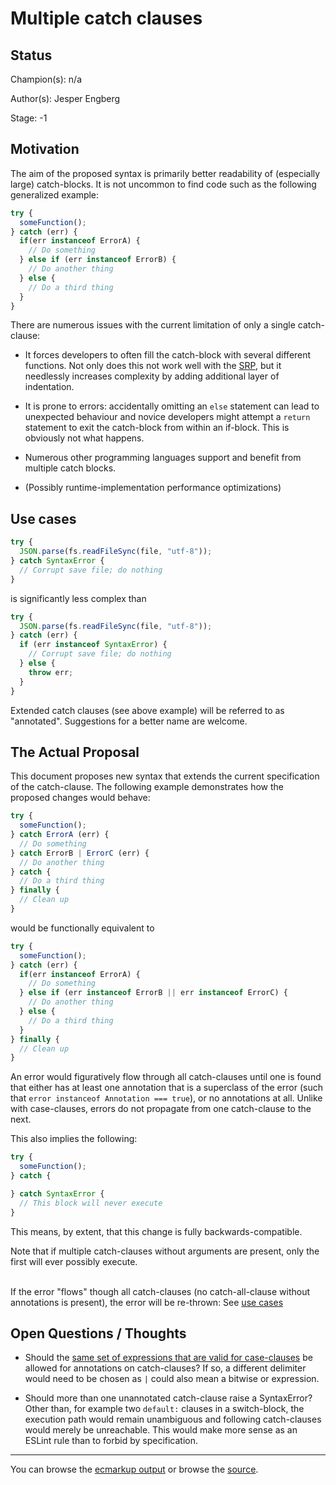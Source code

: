 # Multiple catch clauses

## Status

Champion(s): n/a

Author(s): Jesper Engberg

Stage: -1

## Motivation

The aim of the proposed syntax is primarily better readability of (especially large) catch-blocks. It is not uncommon to find code such as the following generalized example:

```js
try {
  someFunction();
} catch (err) {
  if(err instanceof ErrorA) {
    // Do something
  } else if (err instanceof ErrorB) {
    // Do another thing
  } else {
    // Do a third thing
  }
}
```

There are numerous issues with the current limitation of only a single catch-clause:

- It forces developers to often fill the catch-block with several different functions. Not only does this not work well with the [SRP](https://en.wikipedia.org/wiki/Single-responsibility_principle), but it needlessly increases complexity by adding additional layer of indentation.

- It is prone to errors: accidentally omitting an `else` statement can lead to unexpected behaviour and novice developers might attempt a `return` statement to exit the catch-block from within an if-block. This is obviously not what happens.

- Numerous other programming languages support and benefit from multiple catch blocks.

- (Possibly runtime-implementation performance optimizations)

## Use cases

```js
try {
  JSON.parse(fs.readFileSync(file, "utf-8"));
} catch SyntaxError {
  // Corrupt save file; do nothing
}
```

is significantly less complex than

```js
try {
  JSON.parse(fs.readFileSync(file, "utf-8"));
} catch (err) {
  if (err instanceof SyntaxError) {
    // Corrupt save file; do nothing
  } else {
    throw err;
  }
}
```

Extended catch clauses (see above example) will be referred to as "annotated". Suggestions for a better name are welcome.

## The Actual Proposal

This document proposes new syntax that extends the current specification of the catch-clause. The following example demonstrates how the proposed changes would behave:

```js
try {
  someFunction();
} catch ErrorA (err) {
  // Do something
} catch ErrorB | ErrorC (err) {
  // Do another thing
} catch {
  // Do a third thing
} finally {
  // Clean up
}
```

would be functionally equivalent to

```js
try {
  someFunction();
} catch (err) {
  if(err instanceof ErrorA) {
    // Do something
  } else if (err instanceof ErrorB || err instanceof ErrorC) {
    // Do another thing
  } else {
    // Do a third thing
  }
} finally {
  // Clean up
}
```

An error would figuratively flow through all catch-clauses until one is found that either has at least one annotation that is a superclass of the error (such that `error instanceof Annotation === true`), or no annotations at all. Unlike with case-clauses, errors do not propagate from one catch-clause to the next.

This also implies the following:
```js
try {
  someFunction();
} catch {

} catch SyntaxError {
  // This block will never execute
}
```

This means, by extent, that this change is fully backwards-compatible.

Note that if multiple catch-clauses without arguments are present, only the first will ever possibly execute.

\
If the error "flows" though all catch-clauses (no catch-all-clause without annotations is present), the error will be re-thrown: See [use cases](#use-cases)

## Open Questions / Thoughts

- Should the [same set of expressions that are valid for case-clauses](https://tc39.es/ecma262/#_ref_19602) be allowed for annotations on catch-clauses? If so, a different delimiter would need to be chosen as `|` could also mean a bitwise or expression.

- Should more than one unannotated catch-clause raise a SyntaxError? Other than, for example two `default:` clauses in a switch-block, the execution path would remain unambiguous and following catch-clauses would merely be unreachable. This would make more sense as an ESLint rule than to forbid by specification.

---

You can browse the [ecmarkup output](https://jeengbe.github.io/proposal-multi-catch/)
or browse the [source](https://github.com/jeengbe/proposal-multi-catch/blob/HEAD/spec.emu).
